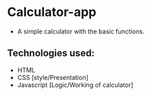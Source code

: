 # Calculator-app

 - A simple calculator with the basic functions.

## Technologies used:
- HTML
- CSS [style/Presentation]
- Javascript [Logic/Working of calculator]
